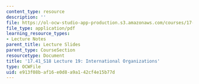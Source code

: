 ```yaml
---
content_type: resource
description: ''
file: https://ol-ocw-studio-app-production.s3.amazonaws.com/courses/17-41-introduction-to-international-relations-spring-2018/e913f08baf16e0d8a9a142cf4e15b77d_MIT17_41S18_lec19.pdf
file_type: application/pdf
learning_resource_types:
- Lecture Notes
parent_title: Lecture Slides
parent_type: CourseSection
resourcetype: Document
title: '17.41_S18 Lecture 19: International Organizations'
type: OCWFile
uid: e913f08b-af16-e0d8-a9a1-42cf4e15b77d
---
```

